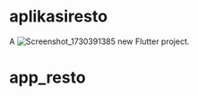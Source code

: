 # aplikasiresto

A ![Screenshot_1730391385](https://github.com/user-attachments/assets/5f10106e-63da-4e82-80d2-3e8673e322d3)
new Flutter project.
# app_resto
